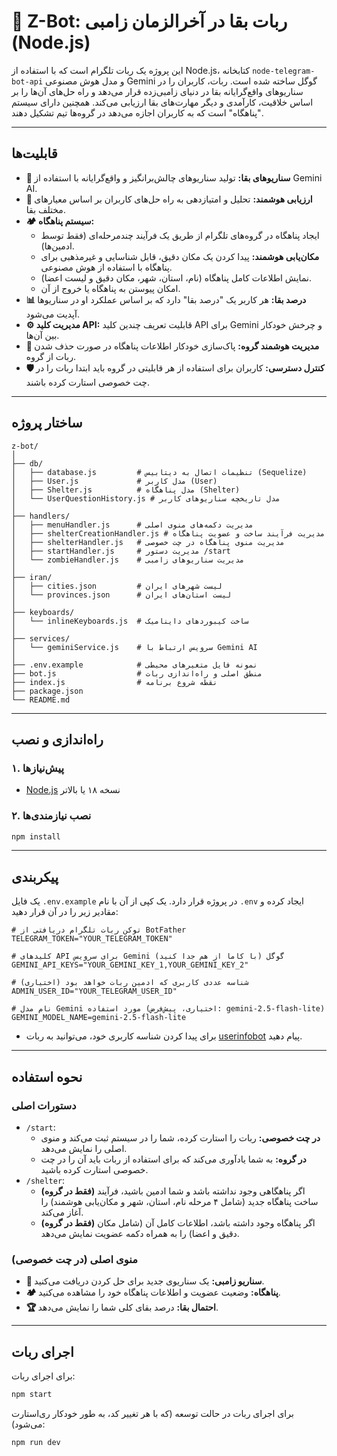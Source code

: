 # 🤖 Z-Bot: ربات بقا در آخرالزمان زامبی (Node.js)

این پروژه یک ربات تلگرام است که با استفاده از Node.js، کتابخانه `node-telegram-bot-api` و مدل هوش مصنوعی Gemini گوگل ساخته شده است. ربات، کاربران را در سناریوهای واقع‌گرایانه بقا در دنیای زامبی‌زده قرار می‌دهد و راه حل‌های آن‌ها را بر اساس خلاقیت، کارآمدی و دیگر مهارت‌های بقا ارزیابی می‌کند. همچنین دارای سیستم "پناهگاه" است که به کاربران اجازه می‌دهد در گروه‌ها تیم تشکیل دهند.

---

## قابلیت‌ها

- **🧟 سناریوهای بقا:** تولید سناریوهای چالش‌برانگیز و واقع‌گرایانه با استفاده از Gemini AI.
- **🧠 ارزیابی هوشمند:** تحلیل و امتیازدهی به راه حل‌های کاربران بر اساس معیارهای مختلف بقا.
- **🏕️ سیستم پناهگاه:**
  - ایجاد پناهگاه در گروه‌های تلگرام از طریق یک فرآیند چندمرحله‌ای (فقط توسط ادمین‌ها).
  - **مکان‌یابی هوشمند:** پیدا کردن یک مکان دقیق، قابل شناسایی و غیرمذهبی برای پناهگاه با استفاده از هوش مصنوعی.
  - نمایش اطلاعات کامل پناهگاه (نام، استان، شهر، مکان دقیق و لیست اعضا).
  - امکان پیوستن به پناهگاه یا خروج از آن.
- **📊 درصد بقا:** هر کاربر یک "درصد بقا" دارد که بر اساس عملکرد او در سناریو‌ها آپدیت می‌شود.
- **⚙️ مدیریت کلید API:** قابلیت تعریف چندین کلید API برای Gemini و چرخش خودکار بین آن‌ها.
- **🤖 مدیریت هوشمند گروه:** پاک‌سازی خودکار اطلاعات پناهگاه در صورت حذف شدن ربات از گروه.
- **🛡️ کنترل دسترسی:** کاربران برای استفاده از هر قابلیتی در گروه باید ابتدا ربات را در چت خصوصی استارت کرده باشند.

---

## ساختار پروژه

```
z-bot/
│
├── db/
│   ├── database.js         # تنظیمات اتصال به دیتابیس (Sequelize)
│   ├── User.js             # مدل کاربر (User)
│   ├── Shelter.js          # مدل پناهگاه (Shelter)
│   └── UserQuestionHistory.js # مدل تاریخچه سناریوهای کاربر
│
├── handlers/
│   ├── menuHandler.js      # مدیریت دکمه‌های منوی اصلی
│   ├── shelterCreationHandler.js # مدیریت فرآیند ساخت و عضویت پناهگاه
│   ├── shelterHandler.js   # مدیریت منوی پناهگاه در چت خصوصی
│   ├── startHandler.js     # مدیریت دستور /start
│   └── zombieHandler.js    # مدیریت سناریوهای زامبی
│
├── iran/
│   ├── cities.json         # لیست شهرهای ایران
│   └── provinces.json      # لیست استان‌های ایران
│
├── keyboards/
│   └── inlineKeyboards.js  # ساخت کیبوردهای داینامیک
│
├── services/
│   └── geminiService.js    # سرویس ارتباط با Gemini AI
│
├── .env.example            # نمونه فایل متغیرهای محیطی
├── bot.js                  # منطق اصلی و راه‌اندازی ربات
├── index.js                # نقطه شروع برنامه
├── package.json
└── README.md
```

---

## راه‌اندازی و نصب

### ۱. پیش‌نیازها

- [Node.js](https://nodejs.org/) نسخه ۱۸ یا بالاتر

### ۲. نصب نیازمندی‌ها

```sh
npm install
```

---

## پیکربندی

یک فایل `.env.example` در پروژه قرار دارد. یک کپی از آن با نام `.env` ایجاد کرده و مقادیر زیر را در آن قرار دهید:

```env
# توکن ربات تلگرام دریافتی از BotFather
TELEGRAM_TOKEN="YOUR_TELEGRAM_TOKEN"

# کلیدهای API برای سرویس Gemini گوگل (با کاما از هم جدا کنید)
GEMINI_API_KEYS="YOUR_GEMINI_KEY_1,YOUR_GEMINI_KEY_2"

# شناسه عددی کاربری که ادمین ربات خواهد بود (اختیاری)
ADMIN_USER_ID="YOUR_TELEGRAM_USER_ID"

# نام مدل Gemini مورد استفاده (اختیاری، پیش‌فرض: gemini-2.5-flash-lite)
GEMINI_MODEL_NAME=gemini-2.5-flash-lite
```

- برای پیدا کردن شناسه کاربری خود، می‌توانید به ربات [userinfobot](https://t.me/userinfobot) پیام دهید.

---

## نحوه استفاده

### دستورات اصلی

- `/start`:
  - **در چت خصوصی:** ربات را استارت کرده، شما را در سیستم ثبت می‌کند و منوی اصلی را نمایش می‌دهد.
  - **در گروه:** به شما یادآوری می‌کند که برای استفاده از ربات باید آن را در چت خصوصی استارت کرده باشید.
- `/shelter`:
  - **(فقط در گروه)** اگر پناهگاهی وجود نداشته باشد و شما ادمین باشید، فرآیند ساخت پناهگاه جدید (شامل ۴ مرحله نام، استان، شهر و مکان‌یابی هوشمند) را آغاز می‌کند.
  - **(فقط در گروه)** اگر پناهگاه وجود داشته باشد، اطلاعات کامل آن (شامل مکان دقیق و اعضا) را به همراه دکمه عضویت نمایش می‌دهد.

### منوی اصلی (در چت خصوصی)

- **🧟 سناریو زامبی:** یک سناریوی جدید برای حل کردن دریافت می‌کنید.
- **🏕️ پناهگاه:** وضعیت عضویت و اطلاعات پناهگاه خود را مشاهده می‌کنید.
- **🏆 احتمال بقا:** درصد بقای کلی شما را نمایش می‌دهد.

---

## اجرای ربات

برای اجرای ربات:

```sh
npm start
```

برای اجرای ربات در حالت توسعه (که با هر تغییر کد، به طور خودکار ری‌استارت می‌شود):

```sh
npm run dev
```
